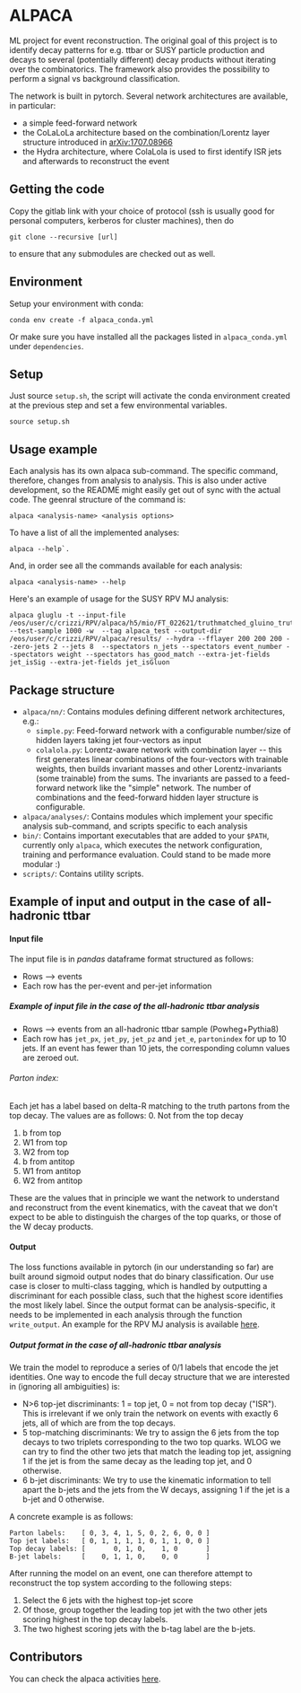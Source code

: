 ALPACA
======

ML project for event reconstruction.
The original goal of this project is to identify decay patterns for e.g. ttbar or SUSY particle production and decays to several (potentially different) decay products without iterating over the combinatorics. 
The framework also provides the possibility to perform a signal vs background classification. 

The network is built in pytorch. 
Several network architectures are available, in particular:
- a simple feed-forward network
- the CoLaLoLa architecture based on the combination/Lorentz layer structure introduced in [arXiv:1707.08966](https://arxiv.org/abs/1707.08966)
- the Hydra architecture, where ColaLola is used to first identify ISR jets and afterwards to reconstruct the event

Getting the code
----------------
Copy the gitlab link with your choice of protocol (ssh is usually good for personal computers, kerberos for cluster machines), then do
```
git clone --recursive [url]
```
to ensure that any submodules are checked out as well.


Environment
------------
Setup your environment with conda:
```
conda env create -f alpaca_conda.yml
```
Or make sure you have installed all the packages listed in `alpaca_conda.yml` under `dependencies`. 


Setup
-----
Just source `setup.sh`, the script will activate the conda environment created at the previous step and set a few environmental variables.
```
source setup.sh
```

Usage example
-------------
Each analysis has its own alpaca sub-command. The specific command, therefore, changes from analysis to analysis. 
This is also under active development, so the README might easily get out of sync with the actual code. 
The geenral structure of the command is: 
```
alpaca <analysis-name> <analysis options>
```
To have a list of all the implemented analyses:
```
alpaca --help`.
```
And, in order see all the commands available for each analysis:
```
alpaca <analysis-name> --help
```
Here's an example of usage for the SUSY RPV MJ analysis:
```
alpaca gluglu -t --input-file /eos/user/c/crizzi/RPV/alpaca/h5/mio/FT_022621/truthmatched_gluino_truth_UDS_1400_mymatch_train.h5 --test-sample 1000 -w  --tag alpaca_test --output-dir /eos/user/c/crizzi/RPV/alpaca/results/ --hydra --fflayer 200 200 200 --zero-jets 2 --jets 8  --spectators n_jets --spectators event_number --spectators weight --spectators has_good_match --extra-jet-fields jet_isSig --extra-jet-fields jet_isGluon
```

Package structure
-----------------
  - `alpaca/nn/`: Contains modules defining different network architectures, e.g.:
    - `simple.py`: Feed-forward network with a configurable number/size of hidden layers taking jet four-vectors as input
    - `colalola.py`: Lorentz-aware network with combination layer -- this first generates linear combinations of the four-vectors with trainable weights, then builds invariant masses and other Lorentz-invariants (some trainable) from the sums. The invariants are passed to a feed-forward network like the "simple" network. The number of combinations and the feed-forward hidden layer structure is configurable.
  - `alpaca/analyses/`: Contains modules which implement your specific analysis sub-command, and scripts specific to each analysis
  - `bin/`: Contains important executables that are added to your `$PATH`, currently only `alpaca`, which executes the network configuration, training and performance evaluation. Could stand to be made more modular :)
  - `scripts/`: Contains utility scripts.


Example of input and output in the case of all-hadronic ttbar
------------------------------------
#### Input file
The input file is in *pandas* dataframe format structured as follows:
  - Rows --> events 
  - Each row has the per-event and per-jet information

##### Example of input file in the case of the all-hadronic ttbar analysis
  - Rows --> events from an all-hadronic ttbar sample (Powheg+Pythia8)
  - Each row has `jet_px`, `jet_py`, `jet_pz` and `jet_e`, `partonindex` for up to 10 jets. If an event has fewer than 10 jets, the corresponding column values are zeroed out.

###### Parton index:
Each jet has a label based on delta-R matching to the truth partons from the top decay. The values are as follows:
  0. Not from the top decay
  1. b from top
  2. W1 from top
  3. W2 from top
  4. b from antitop
  5. W1 from antitop
  6. W2 from antitop

These are the values that in principle we want the network to understand and reconstruct from the event kinematics, with the caveat that we don't expect to be able to distinguish the charges of the top quarks, or those of the W decay products.

#### Output

The loss functions available in pytorch (in our understanding so far) are built around sigmoid output nodes that do binary classification. Our use case is closer to multi-class tagging, which is handled by outputting a discriminant for each possible class, such that the highest score identifies the most likely label.
Since the output format can be analysis-specific, it needs to be implemented in each analysis through the function `write_output`. 
An example for the RPV MJ analysis is available [here](https://gitlab.cern.ch/atlas-phys-susy-wg/RPVLL/rpvmultijet/alpaca/-/blob/feature/analyses/alpaca/analyses/gluglu/__init__.py#L49). 

##### Output format in the case of all-hadronic ttbar analysis

We train the model to reproduce a series of 0/1 labels that encode the jet identities. One way to encode the full decay structure that we are interested in (ignoring all ambiguities) is:
  - N>6 top-jet discriminants: 1 = top jet, 0 = not from top decay ("ISR"). This is irrelevant if we only train the network on events with exactly 6 jets, all of which are from the top decays.
  - 5 top-matching discriminants: We try to assign the 6 jets from the top decays to two triplets corresponding to the two top quarks. WLOG we can try to find the other two jets that match the leading top jet, assigning 1 if the jet is from the same decay as the leading top jet, and 0 otherwise.
  - 6 b-jet discriminants: We try to use the kinematic information to tell apart the b-jets and the jets from the W decays, assigning 1 if the jet is a b-jet and 0 otherwise.

A concrete example is as follows:
```
Parton labels:    [ 0, 3, 4, 1, 5, 0, 2, 6, 0, 0 ]
Top jet labels:   [ 0, 1, 1, 1, 1, 0, 1, 1, 0, 0 ]
Top decay labels: [       0, 1, 0,    1, 0       ]
B-jet labels:     [    0, 1, 1, 0,    0, 0       ]
```

After running the model on an event, one can therefore attempt to reconstruct the top system according to the following steps:
  1. Select the 6 jets with the highest top-jet score
  2. Of those, group together the leading top jet with the two other jets scoring highest in the top decay labels.
  3. The two highest scoring jets with the b-tag label are the b-jets.


Contributors
------------
You can check the alpaca activities [here](https://gitlab.cern.ch/atlas-phys-susy-wg/RPVLL/rpvmultijet/alpaca/activity).